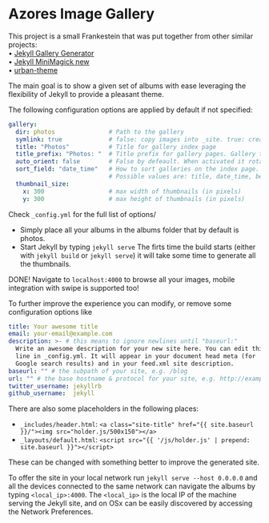 # Azores Image Gallery

This project is a small Frankestein that was put together from other similar projects:  
• [Jekyll Gallery Generator](https://github.com/ggreer/jekyll-gallery-generator)  
• [Jekyll MiniMagick new](https://github.com/MattKevan/Jekyll-MiniMagick-new)  
• [urban-theme](https://github.com/midzer/urban-theme)  

The main goal is to show a given set of albums with ease leveraging the flexibility of Jekyll to provide a pleasant theme.

The following configuration options are applied by default if not specified:
```config.yml
gallery:
  dir: photos               # Path to the gallery
  symlink: true             # false: copy images into _site. true: create symbolic links (saves disk space)
  title: "Photos"           # Title for gallery index page
  title_prefix: "Photos: "  # Title prefix for gallery pages. Gallery title = title_prefix + gallery_name
  auto_orient: false        # False by defeault. When activated it rotates the images based on the exifr.
  sort_field: "date_time"   # How to sort galleries on the index page.
                            # Possible values are: title, date_time, best_image
  thumbnail_size:
    x: 300                  # max width of thumbnails (in pixels)
    y: 300                  # max height of thumbnails (in pixels)
```

Check `_config.yml` for the full list of options/

* Simply place all your albums in the albums folder that by default is photos.
* Start Jekyll by typing `jekyll serve`
The firts time the build starts (either with `jekyll build` or `jekyll serve`) it will take some time to generate all the thumbnails.

DONE!
Navigate to `localhost:4000` to browse all your images, mobile integration with swipe is supported too!

To further improve the experience you can modify, or remove some configuration options like
```config.yml
title: Your awesome title
email: your-email@example.com
description: >- # this means to ignore newlines until "baseurl:"
  Write an awesome description for your new site here. You can edit this
  line in _config.yml. It will appear in your document head meta (for
  Google search results) and in your feed.xml site description.
baseurl: "" # the subpath of your site, e.g. /blog
url: "" # the base hostname & protocol for your site, e.g. http://example.com
twitter_username: jekyllrb
github_username:  jekyll
```

There are also some placeholders in the following places:
* `_includes/header.html`:  `<a class="site-title" href="{{ site.baseurl }}/"><img src="holder.js/500x150"></a>`
* `_layouts/default.html`:  `<script src="{{ '/js/holder.js' | prepend: site.baseurl }}"></script>`

These can be changed with something better to improve the generated site.

To offer the site in your local network run `jekyll serve --host 0.0.0.0` and all the devices connected to the same network can navigate the albums by typing `<local_ip>:4000`. The `<local_ip>` is the local IP of the machine serving the Jekyll site, and on OSx can be easily discovered by accessing the Network Preferences.



